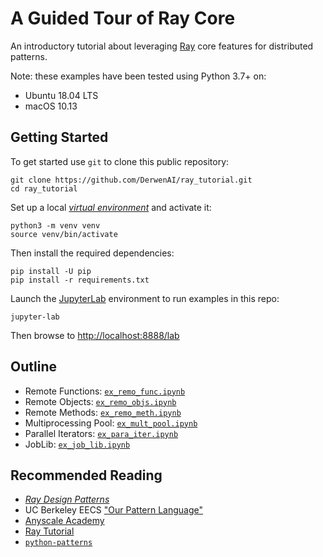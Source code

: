 # A Guided Tour of Ray Core

An introductory tutorial about leveraging [Ray](https://docs.ray.io/en/master/)
core features for distributed patterns.

Note: these examples have been tested using Python 3.7+ on:
  * Ubuntu 18.04 LTS
  * macOS 10.13


## Getting Started

To get started use `git` to clone this public repository:
```
git clone https://github.com/DerwenAI/ray_tutorial.git
cd ray_tutorial
```

Set up a local [*virtual environment*](https://docs.python.org/3/library/venv.html) 
and activate it:
```
python3 -m venv venv
source venv/bin/activate
```

Then install the required dependencies:
```
pip install -U pip
pip install -r requirements.txt
```

Launch the [JupyterLab](https://jupyterlab.readthedocs.io/) environment
to run examples in this repo:
```
jupyter-lab
```

Then browse to <http://localhost:8888/lab>


## Outline

  * Remote Functions: [`ex_remo_func.ipynb`](https://github.com/DerwenAI/ray_tutorial/blob/main/ex_remo_func.ipynb)
  * Remote Objects: [`ex_remo_objs.ipynb`](https://github.com/DerwenAI/ray_tutorial/blob/main/ex_remo_objs.ipynb)
  * Remote Methods: [`ex_remo_meth.ipynb`](https://github.com/DerwenAI/ray_tutorial/blob/main/ex_remo_meth.ipynb)
  * Multiprocessing Pool: [`ex_mult_pool.ipynb`](https://github.com/DerwenAI/ray_tutorial/blob/main/ex_mult_pool.ipynb)
  * Parallel Iterators: [`ex_para_iter.ipynb`](https://github.com/DerwenAI/ray_tutorial/blob/main/ex_para_iter.ipynb)
  * JobLib: [`ex_job_lib.ipynb`](https://github.com/DerwenAI/ray_tutorial/blob/main/ex_job_lib.ipynb)


## Recommended Reading

  * [*Ray Design Patterns*](https://docs.google.com/document/d/167rnnDFIVRhHhK4mznEIemOtj63IOhtIPvSYaPgI4Fg/edit#heading=h.crt5flperkq3)
  * UC Berkeley EECS ["Our Pattern Language"](https://patterns.eecs.berkeley.edu/)
  * [Anyscale Academy](https://github.com/anyscale/academy)
  * [Ray Tutorial](https://github.com/ray-project/tutorial)
  * [`python-patterns`](https://github.com/faif/python-patterns)
